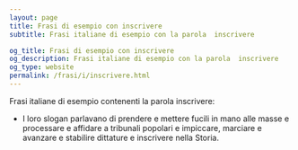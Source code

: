 ```yaml
---
layout: page
title: Frasi di esempio con inscrivere 
subtitle: Frasi italiane di esempio con la parola  inscrivere

og_title: Frasi di esempio con inscrivere 
og_description: Frasi italiane di esempio con la parola  inscrivere
og_type: website
permalink: /frasi/i/inscrivere.html
---
```


Frasi italiane di esempio contenenti la parola inscrivere:


- I loro slogan parlavano di prendere e mettere fucili in mano alle masse e processare e affidare a tribunali popolari e impiccare, marciare e avanzare e stabilire dittature e inscrivere nella Storia.
